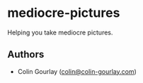 # mediocre-pictures

Helping you take mediocre pictures.

## Authors

- Colin Gourlay ([colin@colin-gourlay.com](mailto:colin@colin-gourlay.com))
